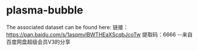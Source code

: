 # plasma-bubble
The associated dataset can be found here: 
链接：https://pan.baidu.com/s/1asqmvIBWTHEaXScqbJcoTw 
提取码：6666 
--来自百度网盘超级会员V3的分享
